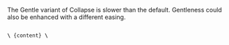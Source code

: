 The Gentle variant of Collapse is slower than the default. Gentleness could also be enhanced with a different easing.

<code>
<b>\<Collapse.Gentle visible={...}></b> {content} <b>\</Collapse.Gentle></b>
</code>
